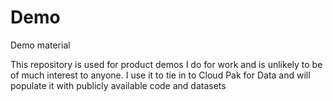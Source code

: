 # Demo
Demo material

This repository is used for product demos I do for work and is unlikely to be of much interest to anyone.
I use it to tie in to Cloud Pak for Data and will populate it with publicly available code and datasets
